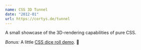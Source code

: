 ```yaml
---
name: CSS 3D Tunnel
date: "2012-01"
url: https://cortys.de/tunnel
---
```

A small showcase of the 3D-rendering capabilities of pure CSS.

*Bonus:* A little [CSS dice roll demo](https://cortys.de/7/index2.html;blank). 🎲
